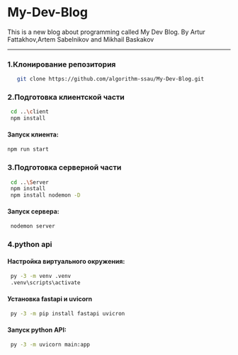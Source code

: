 # My-Dev-Blog
This is a new blog about programming called My Dev Blog.
By Artur Fattakhov,Artem Sabelnikov and Mikhail Baskakov
***
### 1.Клонирование репозитория
```bash
   git clone https://github.com/algorithm-ssau/My-Dev-Blog.git
```
### 2.Подготовка клиентской части 
```bash
 cd ..\client 
 npm install
```
#### Запуск клиента: 
```bash
npm run start
```
### 3.Подготовка серверной части 
```bash
 cd ..\Server 
 npm install
 npm install nodemon -D
```
#### Запуск сервера:
```bash
 nodemon server
```

### 4.python api

#### Настройка виртуального окружения:
```bash
 py -3 -m venv .venv
 .venv\scripts\activate
```
#### Установка fastapi и uvicorn
```bash
 py -3 -m pip install fastapi uvicron
```
#### Запуск python API:
```bash
 py -3 -m uvicorn main:app
```



